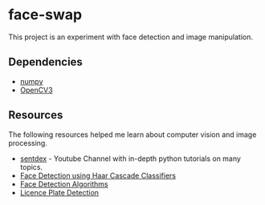 # face-swap

This project is an experiment with face detection and image manipulation.

## Dependencies
* <a href="http://www.numpy.org" target="_blank">numpy</a>
* <a href="http://opencv.org">OpenCV3</a>

## Resources
The following resources helped me learn about computer vision and image processing.

* <a href="https://www.youtube.com/playlist?list=PLQVvvaa0QuDdttJXlLtAJxJetJcqmqlQq">sentdex</a> - Youtube Channel with in-depth python tutorials on many topics.
* <a href="http://www.bogotobogo.com/python/OpenCV_Python/python_opencv3_Image_Object_Detection_Face_Detection_Haar_Cascade_Classifiers.php">Face Detection using Haar Cascade Classifiers</a>
* <a href="https://facedetection.com/algorithms/">Face Detection Algorithms</a>
* <a href="https://www.youtube.com/watch?v=oBAOdj8HABc">Licence Plate Detection</a>
